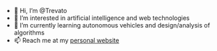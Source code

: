 - 👋 Hi, I’m @Trevato
- 👀 I’m interested in artificial intelligence and web technologies
- 🌱 I’m currently learning autonomous vehicles and design/analysis of algorithms
- 📫 Reach me at my [personal website](https://www.trevordobbertin.com)
